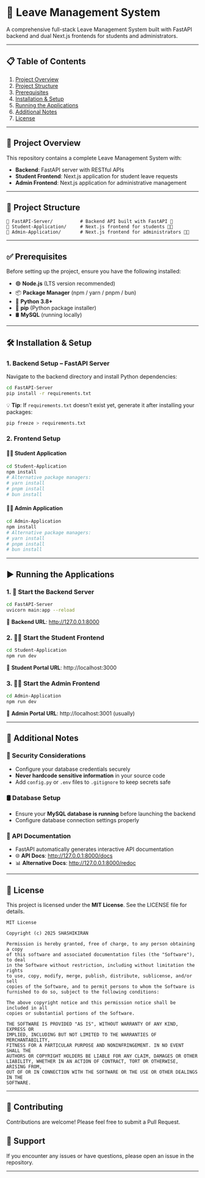 # 🚀 Leave Management System

A comprehensive full-stack Leave Management System built with FastAPI backend and dual Next.js frontends for students and administrators.

---

## 📋 Table of Contents

1. [Project Overview](#-project-overview)
2. [Project Structure](#-project-structure)
3. [Prerequisites](#-prerequisites)
4. [Installation & Setup](#-installation--setup)
5. [Running the Applications](#-running-the-applications)
6. [Additional Notes](#-additional-notes)
7. [License](#-license)

---

## 🎯 Project Overview

This repository contains a complete Leave Management System with:

- **Backend**: FastAPI server with RESTful APIs
- **Student Frontend**: Next.js application for student leave requests
- **Admin Frontend**: Next.js application for administrative management

---

## 🧱 Project Structure

```
📁 FastAPI-Server/          # Backend API built with FastAPI 🐍
📁 Student-Application/     # Next.js frontend for students 👨‍🎓
📁 Admin-Application/       # Next.js frontend for administrators 🧑‍💼
```

---

## ✅ Prerequisites

Before setting up the project, ensure you have the following installed:

- 🟢 **Node.js** (LTS version recommended)
- 📦 **Package Manager** (npm / yarn / pnpm / bun)
- 🐍 **Python 3.8+**
- 🔧 **pip** (Python package installer)
- 🛢️ **MySQL** (running locally)

---

## 🛠️ Installation & Setup

### 1. Backend Setup – FastAPI Server

Navigate to the backend directory and install Python dependencies:

```bash
cd FastAPI-Server
pip install -r requirements.txt
```

💡 **Tip**: If `requirements.txt` doesn't exist yet, generate it after installing your packages:

```bash
pip freeze > requirements.txt
```

### 2. Frontend Setup

#### 👨‍🎓 Student Application

```bash
cd Student-Application
npm install
# Alternative package managers:
# yarn install
# pnpm install
# bun install
```

#### 🧑‍💼 Admin Application

```bash
cd Admin-Application
npm install
# Alternative package managers:
# yarn install
# pnpm install
# bun install
```

---

## ▶️ Running the Applications

### 1. 🐍 Start the Backend Server

```bash
cd FastAPI-Server
uvicorn main:app --reload
```

📍 **Backend URL**: http://127.0.0.1:8000

### 2. 👨‍🎓 Start the Student Frontend

```bash
cd Student-Application
npm run dev
```

📍 **Student Portal URL**: http://localhost:3000

### 3. 🧑‍💼 Start the Admin Frontend

```bash
cd Admin-Application
npm run dev
```

📍 **Admin Portal URL**: http://localhost:3001 (usually)

---

## 📝 Additional Notes

### 🔐 Security Considerations

- Configure your database credentials securely
- **Never hardcode sensitive information** in your source code
- Add `config.py` or `.env` files to `.gitignore` to keep secrets safe

### 🛢️ Database Setup

- Ensure your **MySQL database is running** before launching the backend
- Configure database connection settings properly

### 📖 API Documentation

- FastAPI automatically generates interactive API documentation
- 🌐 **API Docs**: http://127.0.0.1:8000/docs
- 📊 **Alternative Docs**: http://127.0.0.1:8000/redoc

---

## 📄 License

This project is licensed under the **MIT License**. See the LICENSE file for details.

```
MIT License

Copyright (c) 2025 SHASHIKIRAN

Permission is hereby granted, free of charge, to any person obtaining a copy
of this software and associated documentation files (the "Software"), to deal
in the Software without restriction, including without limitation the rights
to use, copy, modify, merge, publish, distribute, sublicense, and/or sell
copies of the Software, and to permit persons to whom the Software is
furnished to do so, subject to the following conditions:

The above copyright notice and this permission notice shall be included in all
copies or substantial portions of the Software.

THE SOFTWARE IS PROVIDED "AS IS", WITHOUT WARRANTY OF ANY KIND, EXPRESS OR
IMPLIED, INCLUDING BUT NOT LIMITED TO THE WARRANTIES OF MERCHANTABILITY,
FITNESS FOR A PARTICULAR PURPOSE AND NONINFRINGEMENT. IN NO EVENT SHALL THE
AUTHORS OR COPYRIGHT HOLDERS BE LIABLE FOR ANY CLAIM, DAMAGES OR OTHER
LIABILITY, WHETHER IN AN ACTION OF CONTRACT, TORT OR OTHERWISE, ARISING FROM,
OUT OF OR IN CONNECTION WITH THE SOFTWARE OR THE USE OR OTHER DEALINGS IN THE
SOFTWARE.
```

---

## 🤝 Contributing

Contributions are welcome! Please feel free to submit a Pull Request.

## 📧 Support

If you encounter any issues or have questions, please open an issue in the repository.

---
